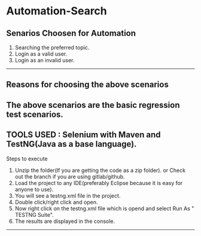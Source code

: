 # Automation-Search
Senarios Choosen for Automation
------------------------------------------------------------------------
1. Searching the preferred topic.
2. Login as a valid user.
3. Login as an invalid user.
-------------------------------------------------------------------------
Reasons for choosing the above scenarios
-------------------------------------------------------------------------
The above scenarios are the basic regression test scenarios.
-------------------------------------------------------------------------
TOOLS USED : Selenium with Maven and TestNG(Java as a base language).
-------------------------------------------------------------------------
Steps to execute
1. Unzip the folder(If you are getting the code as a zip folder).
                        or
   Check out the branch if you are using gitlab/github.
2. Load the project to any IDE(preferably Eclipse because it is easy 
   for anyone to use).
3. You will see a testng.xml file in the project.
4. Double click/right click and open.
5. Now right click on the testng.xml file which is opend and select 
   Run As " TESTNG Suite". 
6. The results are displayed in the console.
-------------------------------------------------------------------------
